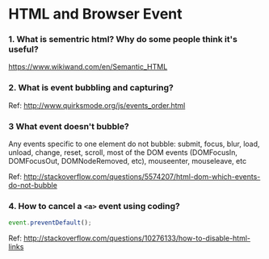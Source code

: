 # HTML and Browser Event

### 1. What is sementric html? Why do some people think it's useful?
https://www.wikiwand.com/en/Semantic_HTML

### 2. What is event bubbling and capturing?
Ref: http://www.quirksmode.org/js/events_order.html

### 3 What event doesn't bubble?

Any events specific to one element do not bubble: submit, focus, blur, load, unload, change, reset, scroll, most of the DOM events (DOMFocusIn, DOMFocusOut, DOMNodeRemoved, etc), mouseenter, mouseleave, etc

Ref: http://stackoverflow.com/questions/5574207/html-dom-which-events-do-not-bubble

### 4. How to cancel a `<a>` event using coding?
```js
event.preventDefault();
```
Ref: http://stackoverflow.com/questions/10276133/how-to-disable-html-links
